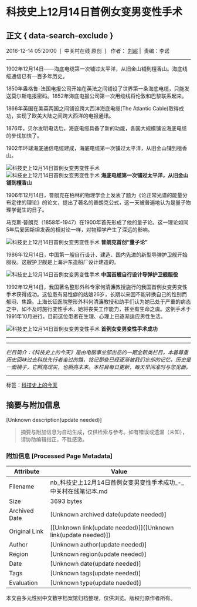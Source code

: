 # 科技史上12月14日首例女变男变性手术

## 正文 { data-search-exclude }


2016-12-14 05:20:00  [  中关村在线 原创  ]   作者： [刘超](//service.zol.com.cn/doclist_210_1_1_%C1%F5%B3%AC.html) |  责编：李诺

---

1902年12月14日——海底电缆第一次铺过太平洋，从旧金山铺到檀香山。海底线缆通信已有一百多年历史。

1850年盎格鲁-法国电报公司开始在英法之间铺设了世界第一条海底电缆，只能发送莫尔斯电报密码。1852年海底电报公司第一次用缆线将伦敦和巴黎联系起来。

1866年英国在美英两国之间铺设跨大西洋海底电缆(The Atlantic Cable)取得成功，实现了欧美大陆之间跨大西洋的电报通讯。

1876年，贝尔发明电话后，海底电缆具备了新的功能，各国大规模铺设海底电缆的步伐加快了。

1902年环球海底通信电缆建成，海底电缆第一次铺过太平洋，从旧金山铺到檀香山。

![科技史上12月14日首例女变男变性手术](https://doc-fd.zol-img.com.cn/t_s640x2000/g5/M00/07/03/ChMkJ1hJCUCIUOSPAAiYB9bXnk8AAYZaANb5YsACJgf708.jpg)
![科技史上12月14日首例女变男变性手术](https://doc-fd.zol-img.com.cn/t_s640x2000/g5/M00/07/03/ChMkJlhJCTeIQzi6AAIBIgApwMAAAYZaALo_NoAAgE6567.jpg)
**海底电缆第一次铺过太平洋，从旧金山铺到檀香山**

1906年12月14日，普朗克在柏林的物理学会上发表了题为《论正常光谱的能量分布定律的理论》的论文，提出了著名的普朗克公式，这一天被普遍地认为是量子物理学诞生的日子。

马克斯·普朗克（1858年-1947）在1900年首先形成了他的量子论。这一理论如同5年后爱因斯坦发表的相对论一样，对物理学产生了深远的影响。

![科技史上12月14日首例女变男变性手术](https://doc-fd.zol-img.com.cn/t_s640x2000/g5/M00/07/03/ChMkJ1hJCTqISHW3AAJvs1F6o60AAYZaALvRJ4AAm_L848.jpg)
**普朗克首创“量子论”**

1986年12月14日，中国第一艘自行设计、建造、国内先进的新型导弹护卫舰开始服役。这艘护卫舰是上海沪东造船厂设计建造的。

![科技史上12月14日首例女变男变性手术](https://doc-fd.zol-img.com.cn/t_s640x2000/g5/M00/07/03/ChMkJ1hJCTyIM6H6AALTcFoDG6YAAYZaANO49MAAtOI489.jpg)
**中国首艘自行设计导弹护卫舰服役**

1992年12月14日，我国著名整形外科专家何清濂教授施行的我国首例女变男变性手术获得成功。这位患有易性癖的姑娘26岁，长期以来因不能转换自己的性别而郁闷、焦躁。上海长征医院整形外科何清濂教授和助手们认为她已处于严重的病态之中，如不及时施行变性手术，她将丧失工作能力，甚至有生命之虞。这例手术于1991年10月进行。目前这位患者在生理、心理上已逐渐适应男性生活。

![科技史上12月14日首例女变男变性手术](https://doc-fd.zol-img.com.cn/t_s640x2000/g5/M00/07/03/ChMkJ1hJCT2IFVh5AAHiIZ9DX38AAYZaANSP-wAAeI5347.jpg)
**首例女变男变性手术成功**

---

******************************************************************  
_栏目简介：《科技史上的今天》是由电脑事业部出品的一期全新类栏目，本着尊重历史回味过去科技先行者走过的路，铭记那些已经逐渐被我们忘却的记忆，历史是一面镜子，它照亮现实，也照亮未来。本栏目每日更新，每天早间准时与您见面。_  
******************************************************************

标签：[科技史上的今天](//nb.zol.com.cn/keyword/list_13090.shtml "科技史上的今天")
<!-- tcd_original_link https://nb.zol.com.cn/618/6183249.html -->


## 摘要与附加信息

<!-- tcd_abstract -->
[Unknown description(update needed)]
<!-- tcd_abstract_end -->

> 摘要与附加信息为自动生成，仅供检索与参考。如有错误或遗漏（未知），请协助编辑指正，不胜感激。

### 附加信息 [Processed Page Metadata]

| Attribute       | Value                                  |
|-----------------|----------------------------------------|
| Filename        | nb_科技史上12月14日首例女变男变性手术成功_-_中关村在线笔记本.md                             |
| Size            | 3693 bytes                           |
| Archived Date   | [Unknown archived date(update needed)]                             |
| Original Link   | [[Unknown link(update needed)]]([Unknown link(update needed)])                       |
| Author          | [Unknown author(update needed)]                               |
| Region          | [Unknown region(update needed)]                               |
| Date            | [Unknown date(update needed)]                                 |
| Tags            | [Unknown tags(update needed)]                                 |
| Evaluation            | [Unknown type(update needed)]                                 |
<!-- tcd_table_end -->

本文由多元性别中文数字档案馆归档整理，仅供浏览。版权归原作者所有。
